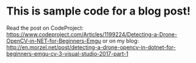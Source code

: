 # This is sample code for a blog post!

Read the post on CodeProject: https://www.codeproject.com/Articles/1199224/Detecting-a-Drone-OpenCV-in-NET-for-Beginners-Emgu
or on my blog: http://en.morzel.net/post/detecting-a-drone-opencv-in-dotnet-for-beginners-emgu-cv-3-visual-studio-2017-part-1

